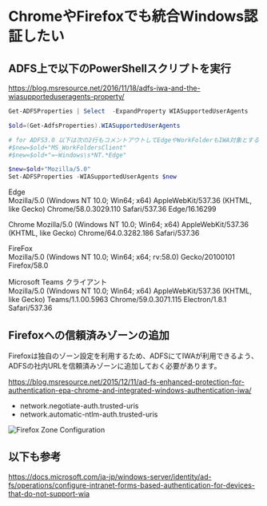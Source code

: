 # ChromeやFirefoxでも統合Windows認証したい

## ADFS上で以下のPowerShellスクリプトを実行

https://blog.msresource.net/2016/11/18/adfs-iwa-and-the-wiasupporteduseragents-property/


```Powershell
Get-ADFSProperties | Select  -ExpandProperty WIASupportedUserAgents

$old=(Get-AdfsProperties).WIASupportedUserAgents

# for ADFS3.0 以下は次の2行もコメントアウトしてEdgeやWorkFolderもIWA対象とする
#$new=$old+"MS_WorkFoldersClient"
#$new=$old+"=~Windows\s*NT.*Edge"

$new=$old+"Mozilla/5.0"
Set-ADFSProperties -WIASupportedUserAgents $new
```
  
Edge  
Mozilla/5.0 (Windows NT 10.0; Win64; x64) AppleWebKit/537.36 (KHTML, like Gecko) Chrome/58.0.3029.110 Safari/537.36 Edge/16.16299  

Chrome
Mozilla/5.0 (Windows NT 10.0; Win64; x64) AppleWebKit/537.36 (KHTML, like Gecko) Chrome/64.0.3282.186 Safari/537.36  

FireFox  
Mozilla/5.0 (Windows NT 10.0; Win64; x64; rv:58.0) Gecko/20100101 Firefox/58.0  

Microsoft Teams クライアント   
Mozilla/5.0 (Windows NT 10.0; Win64; x64) AppleWebKit/537.36 (KHTML, like Gecko) Teams/1.1.00.5963 Chrome/59.0.3071.115 Electron/1.8.1 Safari/537.36  



## Firefoxへの信頼済みゾーンの追加
Firefoxは独自のゾーン設定を利用するため、ADFSにてIWAが利用できるよう、ADFSの社内URLを信頼済みゾーンに追加しておく必要があります。

https://blog.msresource.net/2015/12/11/ad-fs-enhanced-protection-for-authentication-epa-chrome-and-integrated-windows-authentication-iwa/

* network.negotiate-auth.trusted-uris  
* network.automatic-ntlm-auth.trusted-uris

![Firefox Zone Configuration](https://msresource.files.wordpress.com/2015/12/epafirefoxiwasettingsview.png)


## 以下も参考
https://docs.microsoft.com/ja-jp/windows-server/identity/ad-fs/operations/configure-intranet-forms-based-authentication-for-devices-that-do-not-support-wia
